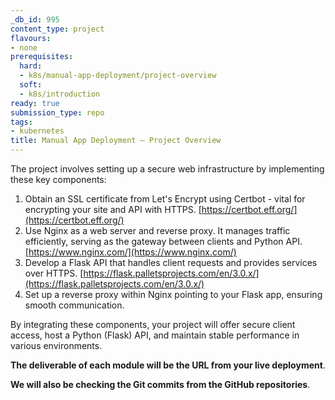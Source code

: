 ```yaml
---
_db_id: 995
content_type: project
flavours:
- none
prerequisites:
  hard:
  - k8s/manual-app-deployment/project-overview
  soft:
  - k8s/introduction
ready: true
submission_type: repo
tags:
- kubernetes
title: Manual App Deployment – Project Overview
---
```


The project involves setting up a secure web infrastructure by implementing these key components:

1. Obtain an SSL certificate from Let's Encrypt using Certbot - vital for encrypting your site and API with HTTPS. [https://certbot.eff.org/](https://certbot.eff.org/)
2. Use Nginx as a web server and reverse proxy. It manages traffic efficiently, serving as the gateway between clients and Python API. [https://www.nginx.com/](https://www.nginx.com/)
3. Develop a Flask API that handles client requests and provides services over HTTPS. [https://flask.palletsprojects.com/en/3.0.x/](https://flask.palletsprojects.com/en/3.0.x/)
4. Set up a reverse proxy within Nginx pointing to your Flask app, ensuring smooth communication.

By integrating these components, your project will offer secure client access, host a Python (Flask) API, and maintain stable performance in various environments.

**The deliverable of each module will be the URL from your live deployment**.

**We will also be checking the Git commits from the GitHub repositories**.